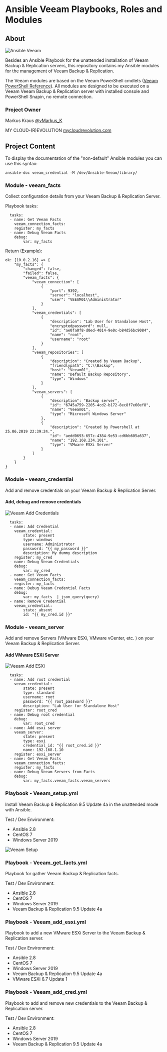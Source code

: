 # Ansible Veeam Playbooks, Roles and Modules

## About

![Ansible Veeam](/media/AnsibleVeeam.png)

Besides an Ansible Playbook for the unattended installation of Veeam Backup & Replication servers, this repository contains my Ansible modules for the management of Veeam Backup & Replication.

The Veeam modules are based on the Veeam PowerShell cmdlets ([Veeam PowerShell Reference](https://helpcenter.veeam.com/docs/backup/powershell/cmdlets.html?ver=95u4)). All modules are designed to be executed on a Veeam Veeam Backup & Replication server with installed console and PowerShell Snapin, no remote connection.

### Project Owner

Markus Kraus [@vMarkus_K](https://twitter.com/vMarkus_K)

MY CLOUD-(R)EVOLUTION [mycloudrevolution.com](http://mycloudrevolution.com/)

## Project Content

To display the documentation of the "non-default" Ansible modules you can use this syntax:

```
ansible-doc veeam_credential -M /dev/Ansible-Veeam/library/
```

### Module - veeam_facts

Collect configuration details from your Veeam Backup & Replication Server.

Playbook tasks:

```
  tasks:
  - name: Get Veeam Facts
    veeam_connection_facts:
    register: my_facts
  - name: Debug Veeam Facts
    debug:
        var: my_facts
```

Return (Example):

```
ok: [10.0.2.16] => {
    "my_facts": {
        "changed": false,
        "failed": false,
        "veeam_facts": {
            "veeam_connection": [
                {
                    "port": 9392,
                    "server": "localhost",
                    "user": "VEEAM01\\Administrator"
                }
            ],
            "veeam_credentials": [
                {
                    "description": "Lab User for Standalone Host",
                    "encryptedpassword": null,
                    "id": "ae0fa0f8-d0ed-4014-9e0c-b84d56bc9084",
                    "name": "root",
                    "username": "root"
                }
            ],
            "veeam_repositories": [
                {
                    "description": "Created by Veeam Backup",
                    "friendlypath": "C:\\Backup",
                    "host": "Veeam01",
                    "name": "Default Backup Repository",
                    "type": "Windows"
                }
            ],
            "veeam_servers": [
                {
                    "description": "Backup server",
                    "id": "6745a759-2205-4cd2-b172-8ec8f7e60ef8",
                    "name": "Veeam01",
                    "type": "Microsoft Windows Server"
                },
                {
                    "description": "Created by Powershell at 25.06.2019 22:39:24.",
                    "id": "aedd0693-657c-4384-9e53-cd6bb605a637",
                    "name": "192.168.234.101",
                    "type": "VMware ESXi Server"
                }
            ]
        }
    }
}
```

### Module - veeam_credential

Add and remove credentials on your Veeam Backup & Replication Server.

#### Add, debug and remove credentials

 ![Veeam Add Credentials ](/media/VeeamAddCred.png)

```
  tasks:
  - name: Add Credential
    veeam_credential:
        state: present
        type: windows
        username: Administrator
        password: "{{ my_password }}"
        description: My dummy description
    register: my_cred
  - name: Debug Veeam Credentials
    debug:
        var: my_cred
  - name: Get Veeam Facts
    veeam_connection_facts:
    register: my_facts
  - name: Debug Veeam Credential Facts
    debug:
        var: my_facts  | json_query(query)
  - name: Remove Credential
    veeam_credential:
        state: absent
        id: "{{ my_cred.id }}"
```

### Module - veeam_server

Add and remove Servers (VMware ESXi, VMware vCenter, etc. ) on your Veeam Backup & Replication Server.

#### Add VMware ESXi Server 

 ![Veeam Add ESXi ](/media/VeeamAddEsxi.png)

```
  tasks:
  - name: Add root credential
    veeam_credential:
        state: present
        type: standard
        username: root
        password: "{{ root_password }}"
        description: "Lab User for Standalone Host"
    register: root_cred
  - name: Debug root credential
    debug:
        var: root_cred
  - name: Add esxi server
    veeam_server:
        state: present
        type: esxi
        credential_id: "{{ root_cred.id }}"
        name: 192.168.1.10
    register: esxi_server
  - name: Get Veeam Facts
    veeam_connection_facts:
    register: my_facts
  - name: Debug Veeam Servers from Facts
    debug:
        var: my_facts.veeam_facts.veeam_servers
```
### Playbook - Veeam_setup.yml

Install Veeam Backup & Replication 9.5 Update 4a in the unattended mode with Ansible. 

Test / Dev Environment:
 * Ansible 2.8
 * CentOS 7
 * Windows Server 2019

 ![Veeam Setup](/media/VeeamSetup.png)

### Playbook - Veeam_get_facts.yml

Playbook for gather Veeam Backup & Replication facts. 

Test / Dev Environment:
 * Ansible 2.8
 * CentOS 7
 * Windows Server 2019
 * Veeam Backup & Replication 9.5 Update 4a

### Playbook - Veeam_add_esxi.yml

Playbook to add a new VMware ESXi Server to the Veeam Backup & Replication server. 

Test / Dev Environment:
 * Ansible 2.8
 * CentOS 7
 * Windows Server 2019
 * Veeam Backup & Replication 9.5 Update 4a
 * VMware ESXi 6.7 Update 1

### Playbook - Veeam_add_cred.yml

Playbook to add and remove new credentials to the Veeam Backup & Replication server. 

Test / Dev Environment:
 * Ansible 2.8
 * CentOS 7
 * Windows Server 2019
 * Veeam Backup & Replication 9.5 Update 4a
